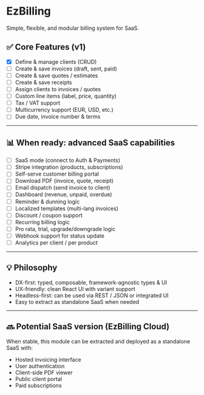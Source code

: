 # EzBilling

Simple, flexible, and modular billing system for SaaS.

## ✅ Core Features (v1)

- [x] Define & manage clients (CRUD)
- [ ] Create & save invoices (draft, sent, paid)
- [ ] Create & save quotes / estimates
- [ ] Create & save receipts
- [ ] Assign clients to invoices / quotes
- [ ] Custom line items (label, price, quantity)
- [ ] Tax / VAT support
- [ ] Multicurrency support (EUR, USD, etc.)
- [ ] Due date, invoice number & terms

---

## 📊 When ready: advanced SaaS capabilities

- [ ] SaaS mode (connect to Auth & Payments)
- [ ] Stripe integration (products, subscriptions)
- [ ] Self-serve customer billing portal
- [ ] Download PDF (invoice, quote, receipt)
- [ ] Email dispatch (send invoice to client)
- [ ] Dashboard (revenue, unpaid, overdue)
- [ ] Reminder & dunning logic
- [ ] Localized templates (multi-lang invoices)
- [ ] Discount / coupon support
- [ ] Recurring billing logic
- [ ] Pro rata, trial, upgrade/downgrade logic
- [ ] Webhook support for status update
- [ ] Analytics per client / per product

---

## 💡 Philosophy

- DX-first: typed, composable, framework-agnostic types & UI
- UX-friendly: clean React UI with variant support
- Headless-first: can be used via REST / JSON or integrated UI
- Easy to extract as standalone SaaS when needed

---

## 🔜 Potential SaaS version (EzBilling Cloud)

When stable, this module can be extracted and deployed as a standalone SaaS with:

- Hosted invoicing interface
- User authentication
- Client-side PDF viewer
- Public client portal
- Paid subscriptions
